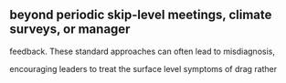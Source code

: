 ## beyond periodic skip-level meetings, climate surveys, or manager

feedback. These standard approaches can often lead to misdiagnosis,

encouraging leaders to treat the surface level symptoms of drag rather